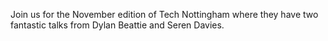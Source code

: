Join us for the November edition of Tech Nottingham where they have two fantastic talks from Dylan Beattie and Seren Davies.
